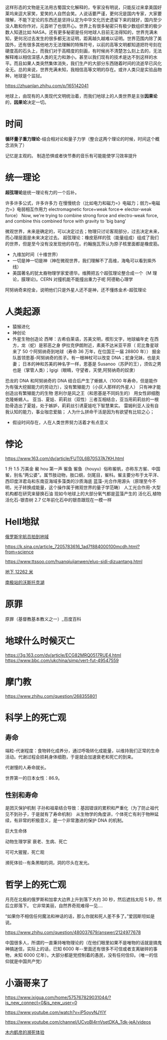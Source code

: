 这样形态的文物是无法用古蜀国文化解释的，专家没有明说，只能反过来拿美国好莱坞来逗大家笑，爱笑的人自然会笑。人说话要严谨，更何况是国内专家，大家要理解，不能下定论的东西还是坚持认定为中华文化历史遗留下来的就好，国内至少没人敢和你作对，元首听了也很开心。世界上有很多秘密只有极少数组织里的极少数人知道比如 NASA，还有更多秘密是任何地球人目前无法得知的，世界充满未知，更何况过去发生的很多都无法证明，距离越久越难以证明。世界范围内除了美国外，还有很多其他地方无法理解的特殊符号，以前的高等文明都知道把符号刻在硬度高的石头上，而我们对于高精度的刻画，有时候尚不清楚怎么刻上去的，无法解释难以相信深感人类的无力和渺小。甚至以我们现有的技术是达不到这样的水平。而且如果人类突然集体消失，我们生产的大部分东西随着时间的流逝早已风化全无。总的来说，世界充满未知，我相信高等文明的存在。或许人类只是实验品物种，地球是个监狱。

https://zhuanlan.zhihu.com/p/165142041

地球上，由现有的人类现代文明统治着，而我们地球上的人类世界是主张**因果论**的，**因果论**决定一切。

# 时间

**循环量子重力理论**-结合相对论和量子力学（整合这两个理论的时候，时间这个概念消失了）

记忆是主观的。
制造恐惧或者快节奏的音乐有可能能使学习效率提升

# 统一理论

**超弦理论**是统一理论有力的一个后补。

许多许多公式，许多许多力 在慢慢统合（比如电力和磁力=》电磁力；弱力+电磁力=》电弱相互作用力 electromagnetic force+weak force=> elector-weak force）
Now, we're trying to combine strong force and electro-weak force, and combine this combined force with gravity to 'big bang'

微观世界，未来是确定的，可以决定过去；物理只讨论客观部分，过去决定未来，而心理层面是未来决定过去。
超弦理论：橡皮筋样的弦（能量组成）组成了我们的世界，但是至今没有没发现他的存在。约翰施瓦茨认为原子核里面都是橡皮筋。

- 九维加时间（十维世界）
- 一切是神一切是神（神在微观世界，我们理解不了高维，海龟可以看到紫外线）
- 美国著名的犹太裔物理学家爱德华。维腾把五个超弦理论整合成一个（M 理论，膜理论)。CERN 对撞机能不能撞出重力子呢
  阿德勒心理学

阿努纳奇来挖金，说明他们只是外星人还不是神，还不懂炼金术-超弦理论

# 人类起源

- 猿猴进化
- 神创论
- 外星生物创造论
  西琴：古希伯莱语，苏美文明，楔形文字，地球编年史
  在西方，龙（蛇）是邪恶之身
  伊拉克伊朗附近，素美不达米亚平原（ 尼比鲁星球来了 50 个阿努纳奇到地球（寿命 36 万年，在位国王一届 28800 年））
  掘金队首领恩基-阿努纳奇的孩子。有一根神杖可以改变 DNA；蛇身兄妹，也是夫妻；
  日本的神和苏美的神名字一样，恩基是 Susanoo（苏萨的王），须佐之男也是（掌管人类）；Igigi（眼睛，守望者，天使,阿努纳奇的奴隶）

恐龙的 DNA 和阿努纳奇的 DNA 结合后产生了蜥蜴人（1000 年寿命，但是能作为有强大挖掘能力的劳动力），没有繁殖能力（小灰人那样的外星人）
只有神才能创造出有繁殖能力的生物
恩利尔是风之王（和恩基是不同妈生的）
用女性卵细胞克隆蜥蜴人。
亚当、夏娃、莉莉丝（双性）三者互相结合，亚当用莉莉丝的一根肋骨造出了夏娃，处于嫉妒，莉莉丝引诱夏娃吃下智慧果实。
雷姆利亚人没有自我认知的能力，事业咖恋爱脑；
人为什么拼命干活是因为有欲望有比较之心；

- 假设时间存在，人在人类世界努力活着才有点意义

# 悖论

https://www.163.com/dy/article/FUT0L6B70537A7KH.html

1 升 1.5 万美金 鱟 hou 第一声 鲎鱼
鲎鱼（houyu）俗称鲎帆，亦称东方鲎、中国鲎，别名“两公婆”。属节肢动物，肢口纲，剑尾目，鲎科。鲎主要分布于太平洋、西印度洋君岛和东南亚海域多藻类的沙质海底
蓝藻-光合作用源头（原理至今不明，光子转换成能量，这个操作属于微观世界的量子学范畴）
人工光合作用-大型机构都在研究来替换石油
现如今地球上的大部分氧气都是蓝藻产生的
活化石,植物活化石-银杏树 2.7 亿年前化石中的银杏跟现在一模一样

# Hell地狱

[俄罗斯宇航员拍到地域](https://www.360kuai.com/pc/98564b87f49cfc69a?cota=3&kuai_so=1&sign=360_e39369d1)

https://k.sina.cn/article_7205783616_1ad7f884000100mcdh.html?from=science

https://www.ttssoo.com/huanqiujianwen/eluo-sidi-dizuantang.html

[地下 12262 米](https://www.ttssoo.com/huanqiujianwen/eluo-sidi-yuzhimenw.html)

[南极站的沃斯托克湖](https://www.163.com/dy/article/G22KMQMG0532941J.html)

# 原罪

原罪（基督教基本教义之一）\_百度百科

# 地球什么时候灭亡

https://3g.163.com/dy/article/ECG82MRQ0517RUE4.html
https://www.bbc.com/ukchina/simp/vert-fut-49547559

# 摩门教

https://www.zhihu.com/question/268355801

# 科学上的死亡观

## 寿命

端粒-代谢程度：食物转化成养分，通过呼吸转化成能量，以维持我们正常的生命活动。代谢过程会损耗身体细胞，于是就会加速衰老和死亡的到来。

代谢慢的人寿命就长。

世界第一的日本女性：86.9。

## 性别和寿命

是团灭保护机制
子孙和祖辈结合导致：基因错误的累积和严重化（为了防止祖代见不到孙子，于是就有了寿命机制）
从生物学的角度讲，个体死亡有利于物种延续，有非常的积极意义，是一个非常激进的保护 DNA 的机制。

巨大生命体

动物生理学家 衰老、生病、死亡

可可大猩猩，死亡观

濒死体验--有条黑暗的洞，洞的尽头在发光。

# 哲学上的死亡观

月亮在北极的俄罗斯和加拿大边界上升到落下大约 30 秒，然后遮挡太阳 5 秒，然后立即落下。
它非常美丽，自然界奇观难得一见....

“如果你不相信任何魔法和神话的话，那么你就和死人差不多了。”爱因斯坦如是说。

https://www.zhihu.com/question/480037679/answer/2124977678

中国很多人，所谓的一直秉持唯物理论的（在他们眼里如果不是唯物的话就是搞鬼神搞迷信，实际上的话，已知 6000 年--里面还有很多不可信或者支离破碎的事物，未知 6000 亿年）。大部分都是党控制着的愚民，没有任何信仰。（唯一的信仰就是中国共产党）

# 小涵哥来了


https://www.ixigua.com/home/575767829031044/?is_new_connect=0&is_new_user=0

https://www.youtube.com/watch?v=iP5oyvNJYiY

https://www.youtube.com/channel/UCvoBl4rnVsetDKA_Tdk-jeA/videos

[木内鹤彦的濒死体验](https://www.zhihu.com/question/342062421)
